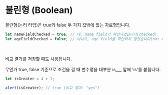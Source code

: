 # 불린형 (Boolean)

불린형(논리 타입)은 true와 false 두 가지 값밖에 없는 자료형입니다.

```jsx
let nameFieldChecked = true; // 네, name field가 확인되었습니다(checked).
let ageFieldChecked = false; // 아니요, age field를 확인하지 않았습니다(not checked)
```

<br>

비교 결과를 저장할 때도 사용됩니다.

무언가 true, false 기준으로 조건을 걸 때 변수명을 대부분 is\_\_\_ 앞에 'is'를 붙힙니다.

```jsx
let isGreater = 4 > 1;

alert(isGreater); // true (비교 결과: "yes")
```
